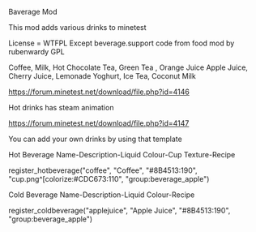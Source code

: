 Baverage Mod



This mod adds various drinks to minetest

License = WTFPL
Except beverage.support code from food mod by rubenwardy GPL

Coffee, Milk, Hot Chocolate 
Tea, Green Tea , Orange Juice 
Apple Juice, Cherry Juice, Lemonade 
Yoghurt, Ice Tea, Coconut Milk

https://forum.minetest.net/download/file.php?id=4146

Hot drinks has steam animation

https://forum.minetest.net/download/file.php?id=4147



You can add your own drinks by using that template


Hot Beverage Name-Description-Liquid Colour-Cup Texture-Recipe     

register_hotbeverage("coffee",  "Coffee",	"#8B4513:190",	"cup.png^[colorize:#CDC673:110", 	"group:beverage_apple")


Cold Beverage Name-Description-Liquid Colour-Recipe     

register_coldbeverage("applejuice",  "Apple Juice", "#8B4513:190",    "group:beverage_apple")
